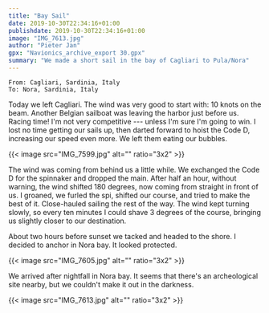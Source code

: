 ```yaml
---
title: "Bay Sail"
date: 2019-10-30T22:34:16+01:00
publishdate: 2019-10-30T22:34:16+01:00
image: "IMG_7613.jpg"
author: "Pieter Jan"
gpx: "Navionics_archive_export 30.gpx"
summary: "We made a short sail in the bay of Cagliari to Pula/Nora"
---
```


`From: Cagliari, Sardinia, Italy`<br/>
`To: Nora, Sardinia, Italy`

Today we left Cagliari. The wind was very good to start with: 10 knots on the beam. Another Belgian sailboat was leaving the harbor just before us. Racing time! I'm not very competitive --- unless I'm sure I'm going to win. I lost no time getting our sails up, then darted forward to hoist the Code D, increasing our speed even more. We left them eating our bubbles.

{{< image src="IMG_7599.jpg" alt="" ratio="3x2" >}}

The wind was coming from behind us a little while. We exchanged the Code D for the spinnaker and dropped the main. After half an hour, without warning, the wind shifted 180 degrees, now coming from straight in front of us. I groaned, we furled the spi, shifted our course, and tried to make the best of it. Close-hauled sailing the rest of the way. The wind kept turning slowly, so every ten minutes I could shave 3 degrees of the course, bringing us slightly closer to our destination.

About two hours before sunset we tacked and headed to the shore. I decided to anchor in Nora bay. It looked protected.

{{< image src="IMG_7605.jpg" alt="" ratio="3x2" >}}

We arrived after nightfall in Nora bay. It seems that there's an archeological site nearby, but we couldn't make it out in the darkness.

{{< image src="IMG_7613.jpg" alt="" ratio="3x2" >}}

